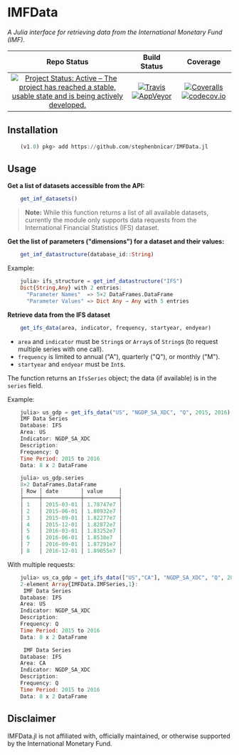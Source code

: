 # IMFData

*A Julia interface for retrieving data from the International Monetary Fund (IMF).*

| **Repo Status** | **Build Status** | **Coverage** |
|:---------------:|:----------------:|:------------:|
|[![Project Status: Active – The project has reached a stable, usable state and is being actively developed.][repo-img]][repo-url] | [![Travis][travis-img]][travis-url] [![AppVeyor][appveyor-img]][appveyor-url] | [![Coveralls][coveralls-img]][coveralls-url] [![codecov.io][codecov-img]][codecov-url] |

## Installation

```julia
    (v1.0) pkg> add https://github.com/stephenbnicar/IMFData.jl
```

## Usage

**Get a list of datasets accessible from the API:**

```julia
    get_imf_datasets()
```
> **Note:** While this function returns a list of all available datasets, currently the module only supports data requests from the International Financial Statistics (IFS) dataset.


**Get the list of parameters ("dimensions") for a dataset and their values:**

```julia
    get_imf_datastructure(database_id::String)
```

Example:
```julia
    julia> ifs_structure = get_imf_datastructure("IFS")
    Dict{String,Any} with 2 entries:
      "Parameter Names"  => 5×2 DataFrames.DataFrame
      "Parameter Values" => Dict Any → Any with 5 entries
```

**Retrieve data from the IFS dataset**
```julia
    get_ifs_data(area, indicator, frequency, startyear, endyear)
```
* `area` and `indicator` must be `String`s or `Array`s of `String`s (to request multiple series with one call).
* `frequency` is limited to annual ("A"), quarterly ("Q"), or monthly ("M").
* `startyear` and `endyear` must be `Int`s.

The function returns an `IfsSeries` object; the data (if available) is in the `series` field.

Example:
```julia
    julia> us_gdp = get_ifs_data("US", "NGDP_SA_XDC", "Q", 2015, 2016)
    IMF Data Series
    Database: IFS
    Area: US
    Indicator: NGDP_SA_XDC
    Description:
    Frequency: Q
    Time Period: 2015 to 2016
    Data: 8 x 2 DataFrame

    julia> us_gdp.series
    8×2 DataFrames.DataFrame
    │ Row │ date       │ value     │
    ├─────┼────────────┼───────────┤
    │ 1   │ 2015-03-01 │ 1.78747e7 │
    │ 2   │ 2015-06-01 │ 1.80932e7 │
    │ 3   │ 2015-09-01 │ 1.82277e7 │
    │ 4   │ 2015-12-01 │ 1.82872e7 │
    │ 5   │ 2016-03-01 │ 1.83252e7 │
    │ 6   │ 2016-06-01 │ 1.8538e7  │
    │ 7   │ 2016-09-01 │ 1.87291e7 │
    │ 8   │ 2016-12-01 │ 1.89055e7 │
```
With multiple requests:
```julia
    julia> us_ca_gdp = get_ifs_data(["US","CA"], "NGDP_SA_XDC", "Q", 2015, 2016)
    2-element Array{IMFData.IMFSeries,1}:
     IMF Data Series
    Database: IFS
    Area: US
    Indicator: NGDP_SA_XDC
    Description:
    Frequency: Q
    Time Period: 2015 to 2016
    Data: 8 x 2 DataFrame

     IMF Data Series
    Database: IFS
    Area: CA
    Indicator: NGDP_SA_XDC
    Description:
    Frequency: Q
    Time Period: 2015 to 2016
    Data: 8 x 2 DataFrame
```
## Disclaimer
IMFData.jl is not affiliated with, officially maintained, or otherwise supported by the International Monetary Fund.

[travis-img]: https://travis-ci.org/stephenbnicar/IMFData.jl.svg?branch=master
[travis-url]: https://travis-ci.org/stephenbnicar/IMFData.jl

[appveyor-img]: https://ci.appveyor.com/api/projects/status/x3qvtuuodo24pam3/branch/master?svg=true
[appveyor-url]: https://ci.appveyor.com/project/stephenbnicar/imfdata-jl/branch/master

[coveralls-img]: https://coveralls.io/repos/github/stephenbnicar/IMFData.jl/badge.svg?branch=master
[coveralls-url]: https://coveralls.io/github/stephenbnicar/IMFData.jl?branch=master

[codecov-img]: http://codecov.io/github/stephenbnicar/IMFData.jl/coverage.svg?branch=master
[codecov-url]: http://codecov.io/github/stephenbnicar/IMFData.jl?branch=master

[repo-img]: http://www.repostatus.org/badges/latest/active.svg
[repo-url]: http://www.repostatus.org/#active
